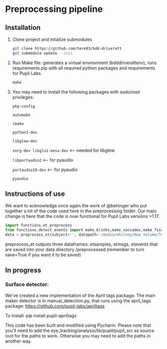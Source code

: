 
# Preprocessing pipeline
## Installation

1. Clone project and intialize submodules

   ```bash
   git clone https://github.com/tere93/bdd-driveratt
   git submodule update --init
   ```

2. Run Make file: generates a virtual environment (bdddriverattenv), runs requirements.pip with all required python packages and requirements for Pupil Labs.

   ```python
   make
   ```

3. You may need to install the following packages with sudo/root privileges:

   `pkg-config`

   `automake`

   `cmake`

   `python3-dev`

   `libglew-dev`

   `xorg-dev libglu1-mesa-dev` <-- needed for libglew

   `libportaudio2` <-- for pyaudio

   `portaudio19-dev` <-- for pyaudio

   `pyaudio`

## Instructions of use

We want to acknowledge once again the work of @behinger who put together a lot of the code used here in the preprocessing folder. Our main change is here that the code is now functional for Pupil Labs versions >1.17.

```python
import functions.et_preprocess
from functions.detect_events import make_blinks,make_saccades,make_fixations
data = preprocess_et(subject='', datapath='/media/whitney/New Volume/Teresa/bdd-driveratt/demo', save=True, eventfunctions=(make_blinks, make_saccades, make_fixations))
```

preprocess_et outputs three dataframes: etsamples, etmsgs, etevents that are saved into your data directory /preprocessed
(remember to turn save=True if you want it to be saved)

## In progress

### Surface detector:

 We've created a new implementation of the April tags package. The main maker detector is in manual_detection.py, that runs using the april_tags package: https://github.com/pupil-labs/apriltags

 To install: pip install pupil-apriltags

This code has been built and modified using Pycharm. Please note that you'll need to add the eye_tracking/analysis/lib/pupil/pupil_src as source root for the paths to work. 
Otherwise you may need to add the paths in another way.
